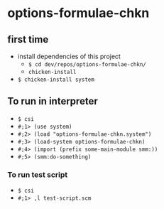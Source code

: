# options-formulae-chkn #

## first time

- install dependencies of this project
    - `$ cd dev/repos/options-formulae-chkn/`
    - `chicken-install`
- `$ chicken-install system`

## To run in interpreter

- `$ csi`
- `#;1> (use system)`
- `#;2> (load "options-formulae-chkn.system")`
- `#;3> (load-system options-formulae-chkn)`
- `#;4> (import (prefix some-main-module smm:))`
- `#;5> (smm:do-something)`

### To run test script

- `$ csi`
- `#;1> ,l test-script.scm`
